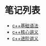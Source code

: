 # 笔记列表

- [c++基础语法](https://blog.csdn.net/ClaireSy/article/details/108422945)
- [c++核心讲义](https://blog.csdn.net/ClaireSy/article/details/108423047)
- [c++进阶讲义](https://blog.csdn.net/ClaireSy/article/details/108423061)